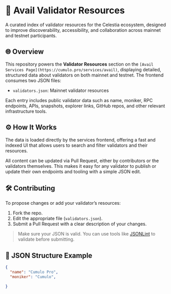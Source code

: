 # 🧩 Avail Validator Resources

A curated index of validator resources for the Celestia ecosystem, designed to improve discoverability, accessibility, and collaboration across mainnet and testnet participants.

## 🌐 Overview

This repository powers the **Validator Resources** section on the `[Avail Services Page](https://cumulo.pro/services/avail)`, displaying detailed, structured data about validators on both mainnet and testnet. The frontend consumes two JSON files:

- `validators.json`: Mainnet validator resources  


Each entry includes public validator data such as name, moniker, RPC endpoints, APIs, snapshots, explorer links, GitHub repos, and other relevant infrastructure tools.

## ⚙️ How It Works

The data is loaded directly by the services frontend, offering a fast and indexed UI that allows users to search and filter validators and their resources.

All content can be updated via Pull Request, either by contributors or the validators themselves. This makes it easy for any validator to publish or update their own endpoints and tooling with a simple JSON edit.

## 🛠️ Contributing

To propose changes or add your validator’s resources:

1. Fork the repo.
2. Edit the appropriate file (`validators.json`).
3. Submit a Pull Request with a clear description of your changes.

> Make sure your JSON is valid. You can use tools like [JSONLint](https://jsonlint.com) to validate before submitting.

## 📄 JSON Structure Example

```json
{
  "name": "Cumulo Pro",
  "moniker": "Cumulo",
  
}
